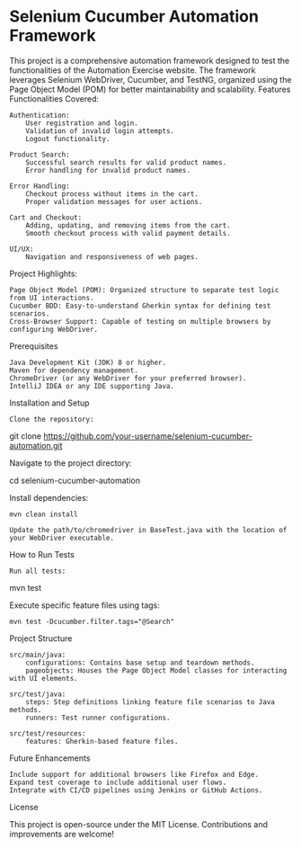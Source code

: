 # Selenium Cucumber Automation Framework

This project is a comprehensive automation framework designed to test the functionalities of the Automation Exercise website. The framework leverages Selenium WebDriver, Cucumber, and TestNG, organized using the Page Object Model (POM) for better maintainability and scalability.
Features
Functionalities Covered:

    Authentication:
        User registration and login.
        Validation of invalid login attempts.
        Logout functionality.

    Product Search:
        Successful search results for valid product names.
        Error handling for invalid product names.

    Error Handling:
        Checkout process without items in the cart.
        Proper validation messages for user actions.

    Cart and Checkout:
        Adding, updating, and removing items from the cart.
        Smooth checkout process with valid payment details.

    UI/UX:
        Navigation and responsiveness of web pages.

Project Highlights:

    Page Object Model (POM): Organized structure to separate test logic from UI interactions.
    Cucumber BDD: Easy-to-understand Gherkin syntax for defining test scenarios.
    Cross-Browser Support: Capable of testing on multiple browsers by configuring WebDriver.

Prerequisites

    Java Development Kit (JDK) 8 or higher.
    Maven for dependency management.
    ChromeDriver (or any WebDriver for your preferred browser).
    IntelliJ IDEA or any IDE supporting Java.

Installation and Setup

    Clone the repository:

git clone https://github.com/your-username/selenium-cucumber-automation.git

Navigate to the project directory:

cd selenium-cucumber-automation

Install dependencies:

    mvn clean install

    Update the path/to/chromedriver in BaseTest.java with the location of your WebDriver executable.

How to Run Tests

    Run all tests:

mvn test

Execute specific feature files using tags:

    mvn test -Dcucumber.filter.tags="@Search"

Project Structure

    src/main/java:
        configurations: Contains base setup and teardown methods.
        pageobjects: Houses the Page Object Model classes for interacting with UI elements.

    src/test/java:
        steps: Step definitions linking feature file scenarios to Java methods.
        runners: Test runner configurations.

    src/test/resources:
        features: Gherkin-based feature files.

Future Enhancements

    Include support for additional browsers like Firefox and Edge.
    Expand test coverage to include additional user flows.
    Integrate with CI/CD pipelines using Jenkins or GitHub Actions.

License

This project is open-source under the MIT License. Contributions and improvements are welcome!
